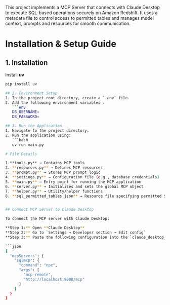 
This project implements a MCP Server that connects with Claude Desktop to execute SQL-based operations securely on Amazon Redshift. It uses a metadata file to control access to permitted tables and manages model context, prompts and resources for smooth communication.

# Installation & Setup Guide

## 1. Installation
Install **uv**  
```bash
pip install uv

## 2. Environment Setup
1. In the project root directory, create a `.env` file.  
2. Add the following environment variables :  
   ```env
   DB_USERNAME=
   DB_PASSWORD=

## 3. Run the Application
1. Navigate to the project directory.  
2. Run the application using:  
   ```bash
   uv run main.py

# File Details

1.**tools.py** → Contains MCP tools  
2. **resources.py** → Defines MCP resources  
3. **prompt.py** → Stores MCP prompt logic  
4. **settings.py** → Configuration file (e.g., database credentials)  
5. **main.py** → Entry point for running the MCP application  
6. **server.py** → Initializes and sets the global MCP object  
7. **helper.py** → Utility/helper functions  
8. **sql_permitted_tables.json** → Resource file specifying permitted SQL tables


## Connect MCP Server to Claude Desktop

To connect the MCP server with Claude Desktop:

**Step 1:** Open **Claude Desktop**
**Step 2:** Go to `Settings → Developer section → Edit config`
**Step 3:** Paste the following configuration into the `claude_desktop_config.json` file:

```json
{
  "mcpServers": {
    "sqlmcp": {
      "command": "npx",
      "args": [
        "mcp-remote",
        "http://localhost:8000/mcp"
      ]
    }
  }
}
``` 
